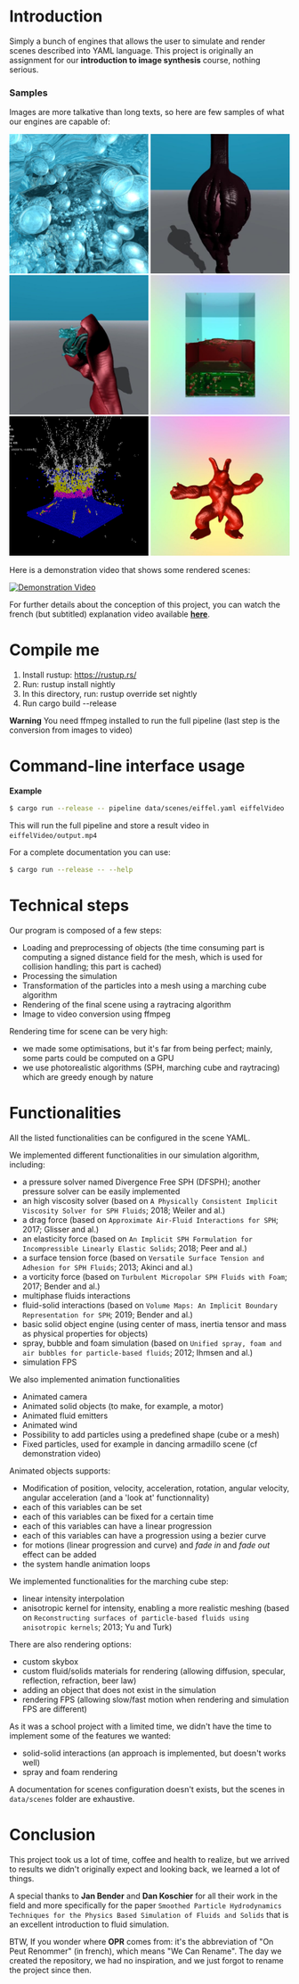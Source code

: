 # Introduction

Simply a bunch of engines that allows the user to simulate and render scenes described into YAML language.
This project is originally an assignment for our **introduction to image synthesis** course, nothing serious.

### Samples

Images are more talkative than long texts, so here are few samples of what our engines are capable of:

<img src="/data/samples/water.png" width="250" height="250"> <img src="/data/samples/chocolate.jpg" width="250" height="250">
<img src="/data/samples/cloth.jpg" width="250" height="250"> <img src="/data/samples/multiphase.jpg" width="250" height="250">
<img src="/data/samples/debug.png" width="250" height="250"> <img src="/data/samples/tatou.jpg" width="250" height="250">

Here is a demonstration video that shows some rendered scenes:

[![Demonstration Video](https://res.cloudinary.com/marcomontalbano/image/upload/v1597944711/video_to_markdown/images/youtube--4S8efTqTbFo-c05b58ac6eb4c4700831b2b3070cd403.jpg)](https://www.youtube.com/watch?v=4S8efTqTbFo "Demonstration Video")

For further details about the conception of this project, you can watch the french (but subtitled) explanation video available [**here**](https://youtu.be/EPaheoJBXY0 "Explanation Video").


# Compile me

1. Install rustup: https://rustup.rs/
2. Run: rustup install nightly
3. In this directory, run: rustup override set nightly
4. Run cargo build --release

**Warning** You need ffmpeg installed to run the full pipeline (last step is the conversion from images to video)

# Command-line interface usage

**Example**
```bash
$ cargo run --release -- pipeline data/scenes/eiffel.yaml eiffelVideo
```

This will run the full pipeline and store a result video in `eiffelVideo/output.mp4`

For a complete documentation you can use:
```bash
$ cargo run --release -- --help
```

# Technical steps

Our program is composed of a few steps:
* Loading and preprocessing of objects (the time consuming part is computing a signed distance field for the mesh, which is used for collision handling; this part is cached)
* Processing the simulation
* Transformation of the particles into a mesh using a marching cube algorithm
* Rendering of the final scene using a raytracing algorithm
* Image to video conversion using ffmpeg

Rendering time for scene can be very high:
* we made some optimisations, but it's far from being perfect; mainly, some parts could be computed on a GPU
* we use photorealistic algorithms (SPH, marching cube and raytracing) which are greedy enough by nature

# Functionalities

All the listed functionalities can be configured in the scene YAML.

We implemented different functionalities in our simulation algorithm, including:
* a pressure solver named Divergence Free SPH (DFSPH); another pressure solver can be easily implemented
* an high viscosity solver (based on `A Physically Consistent Implicit Viscosity Solver for SPH Fluids`; 2018; Weiler and al.)
* a drag force (based on `Approximate Air-Fluid Interactions for SPH`; 2017; Glisser and al.)
* an elasticity force (based on `An Implicit SPH Formulation for Incompressible Linearly Elastic Solids`; 2018; Peer and al.)
* a surface tension force (based on `Versatile Surface Tension and Adhesion for SPH Fluids`; 2013; Akinci and al.)
* a vorticity force (based on `Turbulent Micropolar SPH Fluids with Foam`; 2017; Bender and al.)
* multiphase fluids interactions
* fluid-solid interactions (based on `Volume Maps: An Implicit Boundary Representation for SPH`; 2019; Bender and al.)
* basic solid object engine (using center of mass, inertia tensor and mass as physical properties for objects)
* spray, bubble and foam simulation (based on `Unified spray, foam and air bubbles for particle-based fluids`; 2012; Ihmsen and al.)
* simulation FPS

We also implemented animation functionalities 
* Animated camera
* Animated solid objects (to make, for example, a motor)
* Animated fluid emitters
* Animated wind
* Possibility to add particles using a predefined shape (cube or a mesh)
* Fixed particles, used for example in dancing armadillo scene (cf demonstration video)

Animated objects supports:
* Modification of position, velocity, acceleration, rotation, angular velocity, angular acceleration (and a 'look at' functionnality)
* each of this variables can be set
* each of this variables can be fixed for a certain time
* each of this variables can have a linear progression
* each of this variables can have a progression using a bezier curve
* for motions (linear progression and curve) and _fade in_ and _fade out_ effect can be added
* the system handle animation loops

We implemented functionalities for the marching cube step:
* linear intensity interpolation
* anisotropic kernel for intensity, enabling a more realistic meshing (based on `Reconstructing surfaces of particle-based fluids using anisotropic kernels`; 2013; Yu and Turk)

There are also rendering options:
* custom skybox
* custom fluid/solids materials for rendering (allowing diffusion, specular, reflection, refraction, beer law)
* adding an object that does not exist in the simulation
* rendering FPS (allowing slow/fast motion when rendering and simulation FPS are different)

As it was a school project with a limited time, we didn't have the time to implement some of the features we wanted:
* solid-solid interactions (an approach is implemented, but doesn't works well)
* spray and foam rendering

A documentation for scenes configuration doesn't exists, but the scenes in `data/scenes` folder are exhaustive.

# Conclusion

This project took us a lot of time, coffee and health to realize, but we arrived to results we didn't originally expect and looking back, we learned a lot of things.

A special thanks to **Jan Bender** and **Dan Koschier** for all their work in the field and more specifically for the paper `Smoothed Particle Hydrodynamics
Techniques for the Physics Based Simulation of Fluids and Solids` that is an excellent introduction to fluid simulation.

BTW, If you wonder where **OPR** comes from: it's the abbreviation of "On Peut Renommer" (in french), which means "We Can Rename". The day we created the repository, we had no inspiration, and we just forgot to rename the project since then.
